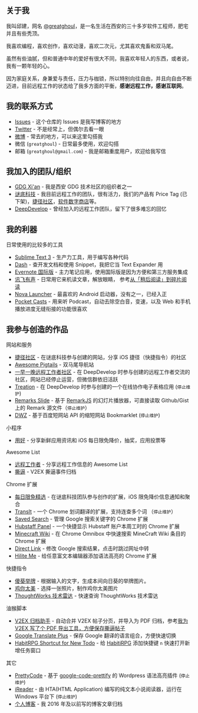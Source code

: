 ## 关于我

我叫邱建，网名 [@greatghoul](https://github.com/greatghoul)，是一名生活在西安的三十多岁软件工程师，肥宅并且有些秃顶。

我喜欢编程，喜欢创作，喜欢动漫，喜欢二次元，尤其喜欢鬼畜和双马尾。

虽然有些油腻，但和普通中年的爱好有很大不同，我喜欢年轻人的东西，或者说，我有一颗年轻的心。

因为家庭关系，身兼爱与责任，压力与枷锁，所以特别向往自由，并且向自由不断迈进，目前远程工作的状态给了我多方面的平衡，**感谢远程工作，感谢互联网**。

## 我的联系方式

* [Issues](https://github.com/greatghoul/profile/issues) - 这个仓库的 Issues 是我写博客的地方
* [Twitter](https://twitter.com/greatghoul) - 不是经常上，但偶尔去看一眼
* [微博](https://twitter.com/greatghoul) - 常去的地方，可以来这里勾搭我
* 微信 (`greatghoul`) - 日常最多使用，欢迎勾搭
* 邮箱 (`greatghoul@gmail.com`) - 我是邮箱重度用户，欢迎给我写信

## 我加入的团队/组织

- [GDG Xi'an](http://gdgxian.org) - 我是西安 GDG 技术社区的组织者之一
- [谜底科技](http://www.miidii.tech/) - 我目前远程工作的团队，很有活力，我们的产品有 Price Tag (已下架)，[捷径社区](http://sharecuts.cn)，[软件数字商店](https://h5.youzan.com/v2/showcase/homepage?alias=XqLRcsuYN3)等。
- [DeepDevelop](http://deepdevelop.com/) - 曾经加入的远程工作团队，留下了很多难忘的回忆

## 我的利器

日常使用的比较多的工具

- [Sublime Text 3](https://www.sublimetext.com/) - 生产力工具，用于编写各种代码
- [Dash](https://kapeli.com/dash) - 查开发文档和使用 Snippet，我把它当 Text Expander 用
- [Evernote 国际版](https://evernote.com/) - 主力笔记应用，使用国际版是因为方便和第三方服务集成
- [讯飞有声](https://www.coolapk.com/apk/com.iflytek.readassistant) - 日常用它来机读文章，解放眼睛，
  参考[从「稍后阅读」到碎片阅读](https://github.com/greatghoul/profile/issues/14)
- [Nova Launcher](http://novalauncher.com/) - 最喜欢的 Android 启动器，没有之一，已经入正
- [Pocket Casts](https://www.pocketcasts.com/) - 用来听 Podcast，自动去除空白音，变速，以及 Web 
  和手机播放进度无缝衔接的功能很喜欢

## 我参与创造的作品

网站和服务

- [捷径社区](https://sharecuts.cn/) - 在谜底科技参与创建的网站，分享 iOS 捷径（快捷指令）的社区
- [Awesome Pigtails](http://pigtails.moe) - 双马尾导航站
- [一早一晚远程工作者社区](https://yizaoyiwan.com/) - 在 DeepDevelop 时参与创建的远程工作者交流的社区，网站已经停止运营，但微信群依旧活跃
- [Treation](https://treation.com/) - 在 DeepDevelop 时参与创建的一个在线协作电子表格应用 (`停止维护`)
- [Remarks Slide](https://github.com/greatghoul/remarks) - 基于 [RemarkJS](https://github.com/gnab/remark "一种 Markdown 格式的幻灯片工具")
  的幻灯片播放器，可直接读取 Github/Gist 上的 Remark 源文件（`停止维护`）
- [DWZ](https://github.com/greatghoul/dwz) - 基于百度短网站 API 的缩短网站 Bookmarklet (`停止维护`)

小程序

- [用好](https://minapp.com/miniapp/8386/) - 分享新鲜应用资讯和 iOS 每日限免降价，抽奖，应用投票等

Awesome List

- [远程工作者](https://github.com/greatghoul/remote-working) - 分享远程工作信息的 Awesome List
- [撕逼](https://github.com/greatghoul/sibi) - V2EX 撕逼事件归档

Chrome 扩展

- [每日限免精选](https://chrome.google.com/webstore/detail/%E6%AF%8F%E6%97%A5%E9%99%90%E5%85%8D%E7%B2%BE%E9%80%89/neambpcjkehpbfgkipkcaigkndfllgbh) - 在谜底科技团队参与创作的扩展，iOS 限免降价信息通知和聚合
- [TransIt](http://gdgxian.org/crx-transit/) - 一个 Chrome 划词翻译的扩展，支持连查多个词 （`停止维护`）
- [Saved Search](https://github.com/greatghoul/saved-search) - 管理 Google 搜索关键字的 Chrome 扩展
- [Hubstaff Panel](https://chrome.google.com/webstore/detail/adfckgelfokkfhhmofjokjopmaelmebl/publish-accepted?authuser=0&hl=en-US) - 一个快捷显示 Hubstaff 账户本周工时的 Chrome 扩展 
- [Minecraft Wiki](https://github.com/greatghoul/minecraft-wiki) - 在 Chrome Omnibox 中快速搜索 MineCraft Wiki 条目的 Chrome 扩展
- [Direct Link](https://github.com/GDG-Xian/crx-direct-link) - 修改 Google 搜索结果，点击时跳过网址中转
- [Hilite Me](https://github.com/GDG-Xian/crx-hiliteme) - 给任意富文本编辑器添加语法高亮的 Chrome 扩展

快捷指令

- [傻葵举牌](https://sharecuts.cn/shortcut/2515) - 根据输入的文字，生成本间向日葵的举牌图片。
- [鸡你太美](https://sharecuts.cn/shortcut/1805) - 选择一张照片，制作鸡你太美图片
- [ThoughtWorks 技术雷达](https://sharecuts.cn/shortcut/1294) - 快速查询 ThoughtWorks 技术雷达

油猴脚本

- [V2EX 归档助手](https://github.com/greatghoul/sibi/raw/master/tools/save-v2ex.user.js) - 自动合并 V2EX 帖子分页，并导入为 PDF 归档，参考[我为 V2EX 写了个 PDF 导出工具，方便保存撕逼帖子](https://github.com/greatghoul/profile/issues/17)
- [Google Translate Plus](https://openuserjs.org/scripts/greatghoul/Google_Translate_Plus) - 保存 Google 翻译的语言组合，方便快速切换
- [HabitRPG Shortcut for New Todo](https://openuserjs.org/scripts/greatghoul/HabitRPG_Shortcut_for_New_Todo) - 给 [HabitiRPG](http://habitica.com) 添加快捷键 `n` 快速打开新增任务窗口

其它

- [PrettyCode](https://github.com/greatghoul/PrettyCode) - 基于 [google-code-prettify](http://code.google.com/p/google-code-prettify/) 的 Wordpress 语法高亮插件 (`停止维护`)
- [iReader](https://github.com/greatghoul/iReader) - 由 HTA(HTML Application) 编写的纯文本小说阅读器，运行在 Windows 平台下 (`停止维护`)
- [个人博客](https://github.com/greatghoul/blog-archived) - 我 2016 年及以前写的博客文章归档
